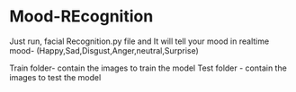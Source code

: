 # Mood-REcognition
Just run, facial Recognition.py file and It will tell your mood in realtime
mood- (Happy,Sad,Disgust,Anger,neutral,Surprise)

Train folder- contain the images to train the model
Test folder - contain the images to test the model
